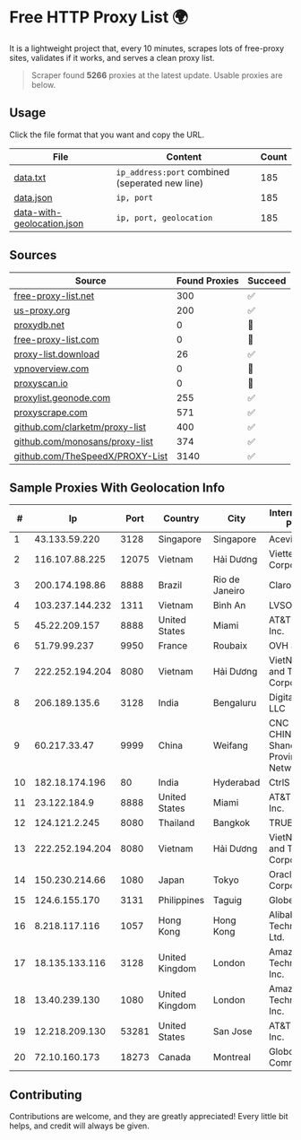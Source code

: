 
# Free HTTP Proxy List 🌍

It is a lightweight project that, every 10 minutes, scrapes lots of free-proxy sites, validates if it works, and serves a clean proxy list.


> Scraper found **5266** proxies at the latest update. Usable proxies are below.

## Usage

Click the file format that you want and copy the URL.


|File|Content|Count|
|----|-------|-----|
|[data.txt](https://raw.githubusercontent.com/themiralay/Proxy-List-World/master/data.txt)|`ip_address:port` combined (seperated new line)|185|
|[data.json](https://raw.githubusercontent.com/themiralay/Proxy-List-World/master/data.json)|`ip, port`|185|
|[data-with-geolocation.json](https://raw.githubusercontent.com/themiralay/Proxy-List-World/master/data-with-geolocation.json)|`ip, port, geolocation`|185|

## Sources

|Source|Found Proxies|Succeed|
|------|-------------|-------|
|[free-proxy-list.net](https://free-proxy-list.net)|300|✅|
|[us-proxy.org](https://www.us-proxy.org)|200|✅|
|[proxydb.net](http://proxydb.net)|0|🚫|
|[free-proxy-list.com](https://free-proxy-list.com/?page=&port=&type%5B%5D=http&type%5B%5D=https&up_time=0&search=Search)|0|🚫|
|[proxy-list.download](https://www.proxy-list.download/HTTP)|26|✅|
|[vpnoverview.com](https://vpnoverview.com/privacy/anonymous-browsing/free-proxy-servers)|0|🚫|
|[proxyscan.io](https://www.proxyscan.io)|0|🚫|
|[proxylist.geonode.com](https://proxylist.geonode.com/api/proxy-list?limit=300&page=1&sort_by=lastChecked&sort_type=desc&protocols=http,https)|255|✅|
|[proxyscrape.com](https://api.proxyscrape.com/v2/?request=displayproxies&protocol=http&timeout=10000&country=all&ssl=all&anonymity=all)|571|✅|
|[github.com/clarketm/proxy-list](https://raw.githubusercontent.com/clarketm/proxy-list/master/proxy-list-raw.txt)|400|✅|
|[github.com/monosans/proxy-list](https://raw.githubusercontent.com/monosans/proxy-list/main/proxies/http.txt)|374|✅|
|[github.com/TheSpeedX/PROXY-List](https://raw.githubusercontent.com/TheSpeedX/PROXY-List/master/http.txt)|3140|✅|


## Sample Proxies With Geolocation Info

|#|Ip|Port|Country|City|Internet Service Provider|
|-|--|----|-------|----|-------------------------|
|1|43.133.59.220|3128|Singapore|Singapore|Aceville Pte.ltd|
|2|116.107.88.225|12075|Vietnam|Hải Dương|Viettel Corporation|
|3|200.174.198.86|8888|Brazil|Rio de Janeiro|Claro S.A|
|4|103.237.144.232|1311|Vietnam|Bình An|LVSOFT|
|5|45.22.209.157|8888|United States|Miami|AT&T Services, Inc.|
|6|51.79.99.237|9950|France|Roubaix|OVH SAS|
|7|222.252.194.204|8080|Vietnam|Hải Dương|VietNam Post and Telecom Corporation|
|8|206.189.135.6|3128|India|Bengaluru|DigitalOcean, LLC|
|9|60.217.33.47|9999|China|Weifang|CNC Group CHINA169 Shandong Province Network|
|10|182.18.174.196|80|India|Hyderabad|CtrlS|
|11|23.122.184.9|8888|United States|Miami|AT&T Services, Inc.|
|12|124.121.2.245|8080|Thailand|Bangkok|TRUEBB|
|13|222.252.194.204|8080|Vietnam|Hải Dương|VietNam Post and Telecom Corporation|
|14|150.230.214.66|1080|Japan|Tokyo|Oracle Corporation|
|15|124.6.155.170|3131|Philippines|Taguig|Globe Telecom|
|16|8.218.117.116|1057|Hong Kong|Hong Kong|Alibaba (US) Technology Co., Ltd.|
|17|18.135.133.116|3128|United Kingdom|London|Amazon Technologies Inc.|
|18|13.40.239.130|1080|United Kingdom|London|Amazon Technologies Inc.|
|19|12.218.209.130|53281|United States|San Jose|AT&T Services, Inc.|
|20|72.10.160.173|18273|Canada|Montreal|GloboTech Communications|



## Contributing

Contributions are welcome, and they are greatly appreciated! Every
little bit helps, and credit will always be given.

